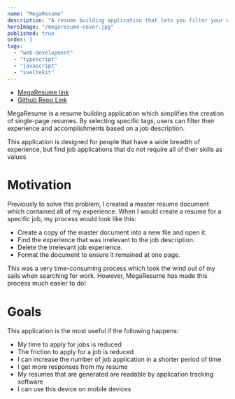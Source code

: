 ```yaml
---
name: "MegaResume"
description: "A resume building application that lets you filter your experience"
heroImage: "/megaresume-cover.jpg"
published: true
order: 3
tags:
  - "web-development"
  - "typescript"
  - "javascript"
  - "sveltekit"
---
```


- [MegaResume link](https://nickspatties.github.io/megaresume/)
- [Github Repo Link](https://github.com/NicksPatties/megaresume)

MegaResume is a resume building application which simplifies the creation of single-page resumes. By selecting specific tags, users can filter their experience and accomplishments based on a job description.

This application is designed for people that have a wide breadth of experience, but find job applications that do not require all of their skills as values

# Motivation

Previously to solve this problem, I created a master resume document which contained all of my experience. When I would create a resume for a specific job, my process would look like this:

- Create a copy of the master document into a new file and open it.
- Find the experience that was irrelevant to the job description.
- Delete the irrelevant job experience.
- Format the document to ensure it remained at one page.

This was a very time-consuming process which took the wind out of my sails when searching for work. However, MegaResume has made this process much easier to do!

# Goals

This application is the most useful if the following happens:

- My time to apply for jobs is reduced
- The friction to apply for a job is reduced
- I can increase the number of job application in a shorter period of time
- I get more responses from my resume
- My resumes that are generated are readable by application tracking software
- I can use this device on mobile devices
